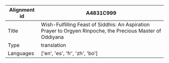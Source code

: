 |Alignment id | A4831C999
| --- | --- 
|Title | Wish-Fulfilling Feast of Siddhis: An Aspiration Prayer to Orgyen Rinpoche, the Precious Master of Oddiyana 
|Type | translation
|Languages | ['en', 'es', 'fr', 'zh', 'bo']